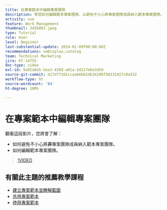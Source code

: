 ```yaml
---
title: 在專案範本中編輯專案團隊
description: 學習如何編輯範本專案團隊，以避免不小心將專案團隊成員納入範本專案團隊。
activity: use
feature: Work Management
thumbnail: 3426803.jpeg
type: Tutorial
role: User
level: Beginner
last-substantial-update: 2024-01-09T00:00:00Z
recommendations: noDisplay,catalog
team: Technical Marketing
jira: KT-14755
doc-type: video
exl-id: 9a92a0a5-5ea3-428d-a81a-2d217e6e3d59
source-git-commit: d17df7162ccaab6b62db34209f50131927c0a532
workflow-type: ht
source-wordcount: '84'
ht-degree: 100%

---
```


# 在專案範本中編輯專案團隊

觀看這段影片，您將會了解：

* 如何避免不小心將&#x200B;**非**&#x200B;專案團隊成員納入範本專案團隊。
* 如何編輯範本專案團隊。

>[!VIDEO](https://video.tv.adobe.com/v/3441561/?quality=12&learn=on&enablevpops&captions=chi_hant)

## 有關此主題的推薦教學課程

* [建立專案範本並瞭解藍圖](/help/manage-work/create-and-manage-project-templates/create-a-project-template.md)
* [共用專案範本](/help/manage-work/create-and-manage-project-templates/share-a-project-template.md)
* [停用專案範本](/help/manage-work/create-and-manage-project-templates/deactivate-a-project-template.md)
